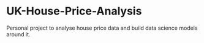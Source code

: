 # UK-House-Price-Analysis
Personal project to analyse house price data and build data science models around it. 
